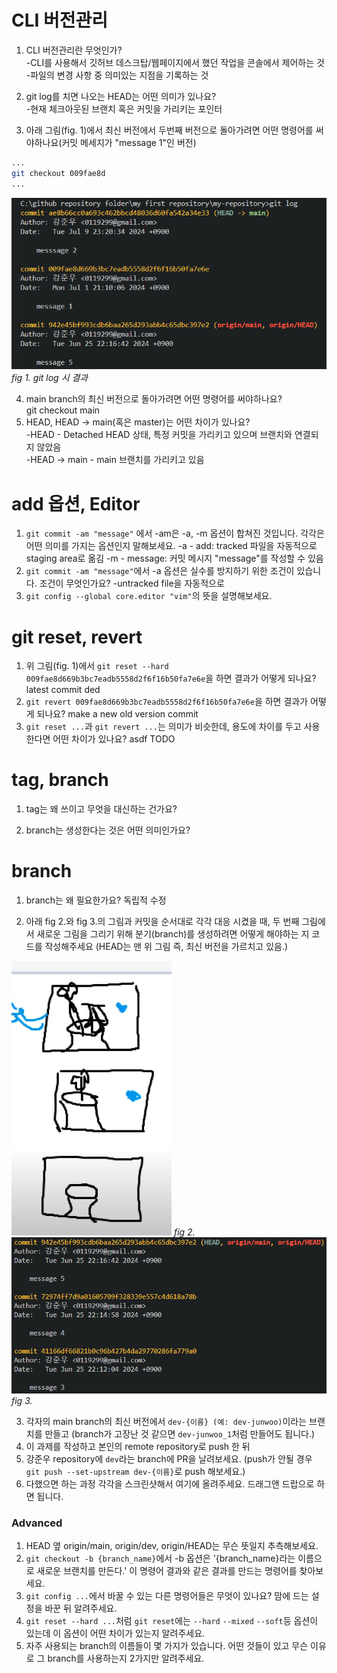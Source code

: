 # CLI 버전관리
1. CLI 버전관리란 무엇인가?<br>
-CLI를 사용해서 깃허브 데스크탑/웹페이지에서 했던 작업을 콘솔에서 제어하는 것<br>
-파일의 변경 사항 중 의미있는 지점을 기록하는 것
2. git log를 치면 나오는 HEAD는 어떤 의미가 있나요?<br>
-현재 체크아웃된 브랜치 혹은 커밋을 가리키는 포인터

3. 아래 그림(fig. 1)에서 최신 버전에서 두번째 버전으로 돌아가려면 어떤 명령어를 써야하나요(커밋 메세지가 "message 1"인 버전)
```bash
...
git checkout 009fae8d
...
```
![git log 시 결과](./sources/commit_log1.png)*fig 1. git log 시 결과* <br>

4. main branch의 최신 버전으로 돌아가려면 어떤 명령어를 써야하나요?<br>
git checkout main
5. HEAD, HEAD -> main(혹은 master)는 어떤 차이가 있나요?<br>
-HEAD - Detached HEAD 상태, 특정 커밋을 가리키고 있으며 브랜치와 연결되지 않았음<br>
-HEAD -> main - main 브랜치를 가리키고 있음

# add 옵션, Editor
1. `git commit -am "message"` 에서 -am은 -a, -m 옵션이 합쳐진 것입니다. 각각은 어떤 의미를 가지는 옵션인지 말해보세요.
-a - add: tracked 파일을 자동적으로 staging area로 옮김
-m - message: 커밋 메시지 "message"를 작성할 수 있음
2. `git commit -am "message"`에서 -a 옵션은 실수를 방지하기 위한 조건이 있습니다. 조건이 무엇인가요?
-untracked file을 자동적으로 
3. `git config --global core.editor "vim"`의 뜻을 설명해보세요.

# git reset, revert
1. 위 그림(fig. 1)에서 `git reset --hard 009fae8d669b3bc7eadb5558d2f6f16b50fa7e6e`을 하면 결과가 어떻게 되나요?
latest commit ded
2. `git revert 009fae8d669b3bc7eadb5558d2f6f16b50fa7e6e`을 하면 결과가 어떻게 되나요?
make a new old version commit
3. `git reset ...`과 `git revert ...`는 의미가 비슷한데, 용도에 차이를 두고 사용한다면 어떤 차이가 있나요?
asdf TODO

# tag, branch
1. tag는 왜 쓰이고 무엇을 대신하는 건가요?

2. branch는 생성한다는 것은 어떤 의미인가요?

# branch
1. branch는 왜 필요한가요?
독립적 수정

2. 아래 fig 2.와 fig 3.의 그림과 커밋을 순서대로 각각 대응 시켰을 때, 두 번째 그림에서 새로운 그림을 그리기 위해 분기(branch)를 생성하려면 어떻게 해야하는 지 코드를 작성해주세요 (HEAD는 맨 위 그림 즉, 최신 버전을 가르치고 있음.) 

![alt text](./sources/log_visualization.png) *fig 2.*<br>
![alt text](./sources/commit_log2.png) *fig 3.*<br>

3. 각자의 main branch의 최신 버전에서 `dev-{이름} (예: dev-junwoo)`이라는 브랜치를 만들고 (branch가 고장난 것 같으면 `dev-junwoo_1`처럼 만들어도 됩니다.)
4. 이 과제를 작성하고 본인의 remote repository로 push 한 뒤
5. 강준우 repository에 `dev`라는 branch에 PR을 날려보세요. (push가 안될 경우 `git push --set-upstream dev-{이름}`로 push 해보세요.)
6. 다했으면 하는 과정 각각을 스크린샷해서 여기에 올려주세요. 드래그앤 드랍으로 하면 됩니다.

### Advanced
1. HEAD 옆 origin/main, origin/dev, origin/HEAD는 무슨 뜻일지 추측해보세요.
2. `git checkout -b {branch_name}`에서 -b 옵션은 '{branch_name}라는 이름으로 새로운 브랜치를 만든다.' 이 명령어 결과와 같은 결과를 만드는 명령어를 찾아보세요.
3. `git config ...`에서 바꿀 수 있는 다른 명령어들은 무엇이 있나요? 맘에 드는 설정을 바꾼 뒤 알려주세요.
4. `git reset --hard ...`처럼 `git reset`에는 `--hard` `--mixed` `--soft`등 옵션이 있는데 이 옵션이 어떤 차이가 있는지 알려주세요.
5. 자주 사용되는 branch의 이름들이 몇 가지가 있습니다. 어떤 것들이 있고 무슨 이유로 그 branch를 사용하는지 2가지만 알려주세요.

